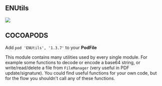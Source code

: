 ## ENUtils

![](https://badgen.net/badge/stable/1.3.7/blue)

## COCOAPODS

Add `pod 'ENUtils', '1.3.7'` to your **PodFile**

This module contains many utilities used by every single module. For example some functions to decode or encode a base64 string, or write/read/delete a file from `FileManager` (very useful in PDF update/signature). You could find useful functions for your own code, but for the flow you shouldn't call any of these functions.
